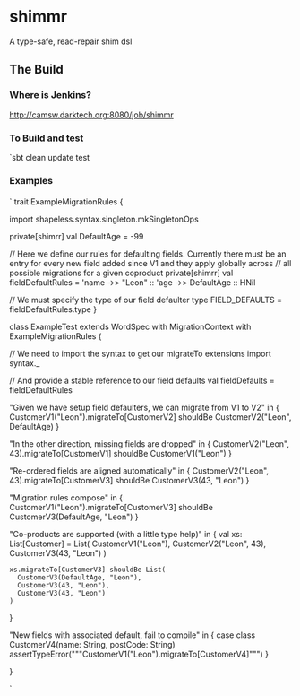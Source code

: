 # shimmr
A type-safe, read-repair shim dsl

## The Build
### Where is Jenkins?
http://camsw.darktech.org:8080/job/shimmr

### To Build and test
`sbt clean update test

### Examples

####
`
trait ExampleMigrationRules {

  import shapeless.syntax.singleton.mkSingletonOps

  private[shimrr] val DefaultAge = -99


  // Here we define our rules for defaulting fields.  Currently there must be an entry for every new field added since V1 and they apply globally across
  // all possible migrations for a given coproduct
  private[shimrr] val fieldDefaultRules =
    'name ->> "Leon" ::
      'age ->> DefaultAge ::
      HNil

  // We must specify the type of our field defaulter
  type FIELD_DEFAULTS = fieldDefaultRules.type
}

class ExampleTest extends WordSpec with MigrationContext with ExampleMigrationRules {

  // We need to import the syntax to get our migrateTo extensions
  import syntax._

  // And provide a stable reference to our field defaults
  val fieldDefaults = fieldDefaultRules

  "Given we have setup field defaulters, we can migrate from V1 to V2" in {
    CustomerV1("Leon").migrateTo[CustomerV2] shouldBe CustomerV2("Leon", DefaultAge)
  }

  "In the other direction, missing fields are dropped" in {
    CustomerV2("Leon", 43).migrateTo[CustomerV1] shouldBe CustomerV1("Leon")
  }

  "Re-ordered fields are aligned automatically" in {
    CustomerV2("Leon", 43).migrateTo[CustomerV3] shouldBe CustomerV3(43, "Leon")
  }

  "Migration rules compose" in {
    CustomerV1("Leon").migrateTo[CustomerV3] shouldBe CustomerV3(DefaultAge, "Leon")
  }

  "Co-products are supported (with a little type help)" in {
    val xs: List[Customer] = List(
      CustomerV1("Leon"),
      CustomerV2("Leon", 43),
      CustomerV3(43, "Leon")
    )

    xs.migrateTo[CustomerV3] shouldBe List(
      CustomerV3(DefaultAge, "Leon"),
      CustomerV3(43, "Leon"),
      CustomerV3(43, "Leon")
    )
  }

  "New fields with associated default, fail to compile" in {
    case class CustomerV4(name: String, postCode: String)
    assertTypeError("""CustomerV1("Leon").migrateTo[CustomerV4]""")
  }

}

`


